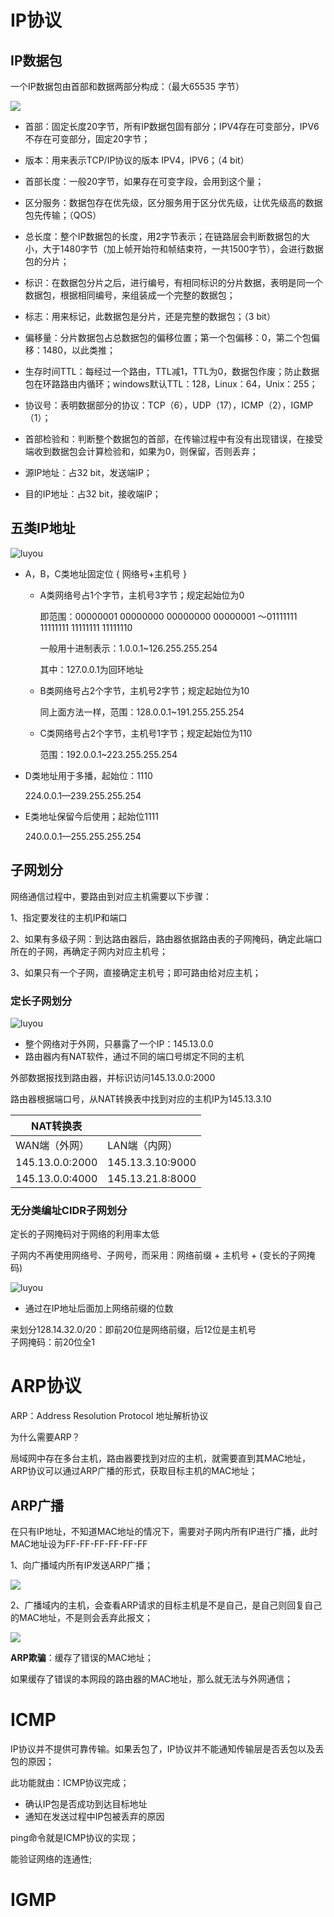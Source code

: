 # IP协议

## IP数据包

一个IP数据包由首部和数据两部分构成：（最大65535 字节）

![](../.images/ip2.png)

- 首部：固定长度20字节，所有IP数据包固有部分；IPV4存在可变部分，IPV6不存在可变部分，固定20字节；

- 版本：用来表示TCP/IP协议的版本 IPV4，IPV6；（4 bit）

- 首部长度：一般20字节，如果存在可变字段，会用到这个量；

- 区分服务：数据包存在优先级，区分服务用于区分优先级，让优先级高的数据包先传输；（QOS）

- 总长度：整个IP数据包的长度，用2字节表示；在链路层会判断数据包的大小，大于1480字节（加上帧开始符和帧结束符，一共1500字节），会进行数据包的分片；

- 标识：在数据包分片之后，进行编号，有相同标识的分片数据，表明是同一个数据包，根据相同编号，来组装成一个完整的数据包；

- 标志：用来标记，此数据包是分片，还是完整的数据包；（3 bit）

- 偏移量：分片数据包占总数据包的偏移位置；第一个包偏移：0，第二个包偏移：1480，以此类推；

- 生存时间TTL：每经过一个路由，TTL减1，TTL为0，数据包作废；防止数据包在环路路由内循环；windows默认TTL：128，Linux：64，Unix：255；

- 协议号：表明数据部分的协议：TCP（6），UDP（17），ICMP（2），IGMP（1）；

- 首部检验和：判断整个数据包的首部，在传输过程中有没有出现错误，在接受端收到数据包会计算检验和，如果为0，则保留，否则丢弃；

- 源IP地址：占32 bit，发送端IP；

- 目的IP地址：占32 bit，接收端IP；

## 五类IP地址

![luyou](../.images/ip.png)

- A，B，C类地址固定位 { 网络号+主机号 }
  
  - A类网络号占1个字节，主机号3字节；规定起始位为0
    
    即范围：00000001 00000000 00000000 00000001 ～01111111 11111111 11111111 11111110
    
    一般用十进制表示：1.0.0.1~126.255.255.254
    
    其中：127.0.0.1为回环地址
  
  - B类网络号占2个字节，主机号2字节；规定起始位为10
    
    同上面方法一样，范围：128.0.0.1~191.255.255.254
  
  - C类网络号占2个字节，主机号1字节；规定起始位为110
    
    范围：192.0.0.1~223.255.255.254

- D类地址用于多播，起始位：1110
  
  224.0.0.1—239.255.255.254

- E类地址保留今后使用；起始位1111
  
  240.0.0.1—255.255.255.254

## 子网划分

网络通信过程中，要路由到对应主机需要以下步骤：

1、指定要发往的主机IP和端口

2、如果有多级子网：到达路由器后，路由器依据路由表的子网掩码，确定此端口所在的子网，再确定子网内对应主机号；

3、如果只有一个子网，直接确定主机号；即可路由给对应主机；

### 定长子网划分

![luyou](../.images/image-20220511193940289.png)

- 整个网络对于外网，只暴露了一个IP：145.13.0.0
- 路由器内有NAT软件，通过不同的端口号绑定不同的主机

外部数据报找到路由器，并标识访问145.13.0.0:2000

路由器根据端口号，从NAT转换表中找到对应的主机IP为145.13.3.10

| NAT转换表          |                  |
| --------------- | ---------------- |
| WAN端（外网）        | LAN端（内网）         |
| 145.13.0.0:2000 | 145.13.3.10:9000 |
| 145.13.0.0:4000 | 145.13.21.8:8000 |

### 无分类编址CIDR子网划分

定长的子网掩码对于网络的利用率太低

子网内不再使用网络号、子网号，而采用：网络前缀 + 主机号 + (变长的子网掩码)

![luyou](../.images/image-20220511200359089.png)

- 通过在IP地址后面加上网络前缀的位数

来划分128.14.32.0/20：即前20位是网络前缀，后12位是主机号  
子网掩码：前20位全1

# ARP协议

ARP：Address Resolution Protocol 地址解析协议

为什么需要ARP？

局域网中存在多台主机，路由器要找到对应的主机，就需要直到其MAC地址，ARP协议可以通过ARP广播的形式，获取目标主机的MAC地址；

## ARP广播

在只有IP地址，不知道MAC地址的情况下，需要对子网内所有IP进行广播，此时MAC地址设为FF-FF-FF-FF-FF-FF

1、向广播域内所有IP发送ARP广播；

![](../.images/2022-12-18-23-27-35-image.png)

2、广播域内的主机，会查看ARP请求的目标主机是不是自己，是自己则回复自己的MAC地址，不是则会丢弃此报文；

![](../.images/2022-12-18-23-28-45-image.png)

**ARP欺骗**：缓存了错误的MAC地址；

如果缓存了错误的本网段的路由器的MAC地址，那么就无法与外网通信；

# ICMP

IP协议并不提供可靠传输。如果丢包了，IP协议并不能通知传输层是否丢包以及丢包的原因；

此功能就由：ICMP协议完成；

- 确认IP包是否成功到达目标地址
- 通知在发送过程中IP包被丢弃的原因

ping命令就是ICMP协议的实现；

能验证网络的连通性;

# IGMP
